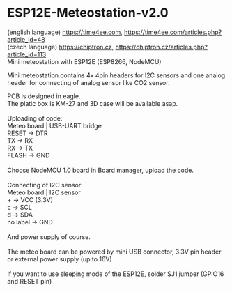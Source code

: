 # ESP12E-Meteostation-v2.0<br>
(english language) https://time4ee.com, https://time4ee.com/articles.php?article_id=48<br>
(czech language) https://chiptron.cz, https://chiptron.cz/articles.php?article_id=113<br>
Mini meteostation with ESP12E (ESP8266, NodeMCU)<br>

Mini meteostation contains 4x 4pin headers for I2C sensors and one analog header for connecting of analog sensor like CO2 sensor.<br>

PCB is designed in eagle.<br>
The platic box is KM-27 and 3D case will be available asap.<br>
<br>
Uploading of code:<br>
Meteo board | USB-UART bridge<br>
RESET -> DTR<br>
TX -> RX<br>
RX -> TX<br>
FLASH -> GND<br>
<br>
Choose NodeMCU 1.0 board in Board manager, upload the code.<br>
<br>
Connecting of I2C sensor:<br>
Meteo board | I2C sensor<br>
\+ -> VCC (3.3V)<br>
c -> SCL<br>
d -> SDA<br>
no label -> GND<br>
<br>
And power supply of course.<br>
<br>
The meteo board can be powered by mini USB connector, 3.3V pin header or external power supply (up to 16V)<br>
<br>
If you want to use sleeping mode of the ESP12E, solder SJ1 jumper (GPIO16 and RESET pin)
